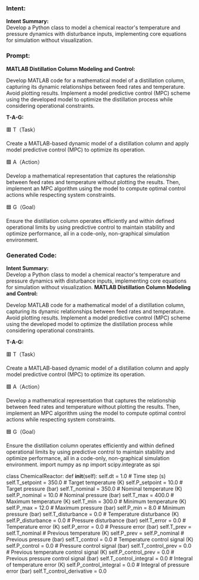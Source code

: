 ### Intent:
**Intent Summary:**  
Develop a Python class to model a chemical reactor's temperature and pressure dynamics with disturbance inputs, implementing core equations for simulation without visualization.

### Prompt:
**MATLAB Distillation Column Modeling and Control:**

Develop MATLAB code for a mathematical model of a distillation column, capturing its dynamic relationships between feed rates and temperature. Avoid plotting results.
Implement a model predictive control (MPC) scheme using the developed model to optimize the distillation process while considering operational constraints.

**T-A-G:**

🟥 T（Task）

Create a MATLAB-based dynamic model of a distillation column and apply model predictive control (MPC) to optimize its operation.

🟩 A（Action）

Develop a mathematical representation that captures the relationship between feed rates and temperature without plotting the results. Then, implement an MPC algorithm using the model to compute optimal control actions while respecting system constraints.

🟦 G（Goal）

Ensure the distillation column operates efficiently and within defined operational limits by using predictive control to maintain stability and optimize performance, all in a code-only, non-graphical simulation environment.

### Generated Code:
**Intent Summary:**  
Develop a Python class to model a chemical reactor's temperature and pressure dynamics with disturbance inputs, implementing core equations for simulation without visualization.
**MATLAB Distillation Column Modeling and Control:**

Develop MATLAB code for a mathematical model of a distillation column, capturing its dynamic relationships between feed rates and temperature. Avoid plotting results.
Implement a model predictive control (MPC) scheme using the developed model to optimize the distillation process while considering operational constraints.

**T-A-G:**

🟥 T（Task）

Create a MATLAB-based dynamic model of a distillation column and apply model predictive control (MPC) to optimize its operation.

🟩 A（Action）

Develop a mathematical representation that captures the relationship between feed rates and temperature without plotting the results. Then, implement an MPC algorithm using the model to compute optimal control actions while respecting system constraints.

🟦 G（Goal）

Ensure the distillation column operates efficiently and within defined operational limits by using predictive control to maintain stability and optimize performance, all in a code-only, non-graphical simulation environment.
import numpy as np
import scipy.integrate as spi

class ChemicalReactor:
    def __init__(self):
        self.dt = 1.0  # Time step (s)
        self.T_setpoint = 350.0  # Target temperature (K)
        self.P_setpoint = 10.0  # Target pressure (bar)
        self.T_nominal = 350.0  # Nominal temperature (K)
        self.P_nominal = 10.0  # Nominal pressure (bar)
        self.T_max = 400.0  # Maximum temperature (K)
        self.T_min = 300.0  # Minimum temperature (K)
        self.P_max = 12.0  # Maximum pressure (bar)
        self.P_min = 8.0  # Minimum pressure (bar)
        self.T_disturbance = 0.0  # Temperature disturbance (K)
        self.P_disturbance = 0.0  # Pressure disturbance (bar)
        self.T_error = 0.0  # Temperature error (K)
        self.P_error = 0.0  # Pressure error (bar)
        self.T_prev = self.T_nominal  # Previous temperature (K)
        self.P_prev = self.P_nominal  # Previous pressure (bar)
        self.T_control = 0.0  # Temperature control signal (K)
        self.P_control = 0.0  # Pressure control signal (bar)
        self.T_control_prev = 0.0  # Previous temperature control signal (K)
        self.P_control_prev = 0.0  # Previous pressure control signal (bar)
        self.T_control_integral = 0.0  # Integral of temperature error (K)
        self.P_control_integral = 0.0  # Integral of pressure error (bar)
        self.T_control_derivative = 0.0
